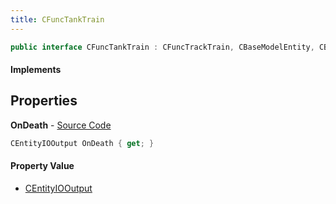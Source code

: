 ```yaml
---
title: CFuncTankTrain
---
```


```csharp
public interface CFuncTankTrain : CFuncTrackTrain, CBaseModelEntity, CBaseEntity, CEntityInstance, ISchemaClass<CEntityInstance>, ISchemaClass<CBaseEntity>, ISchemaClass<CBaseModelEntity>, ISchemaClass<CFuncTrackTrain>, ISchemaClass<CFuncTankTrain>, ISchemaField, ISchemaClass, INativeHandle
```

#### Implements

## Properties

**OnDeath** - [Source Code](https://github.com/swiftly-solution/swiftlys2/blob/main/managed/src/SwiftlyS2.Generated/Schemas/Interfaces/CFuncTankTrain.cs#L16)

```csharp
CEntityIOOutput OnDeath { get; }
```

#### Property Value

- [CEntityIOOutput](/docs/api/shared/schemadefinitions/centityiooutput)

